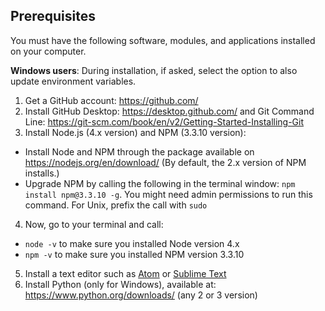 ## Prerequisites

You must have the following software, modules, and applications installed on your computer.

<b>Windows users</b>: During installation, if asked, select the option to also update environment variables.

1. Get a GitHub account: https://github.com/
2. Install GitHub Desktop: https://desktop.github.com/ and Git Command Line: https://git-scm.com/book/en/v2/Getting-Started-Installing-Git
3. Install Node.js (4.x version) and NPM (3.3.10 version):  
  - Install Node and NPM through the package available on https://nodejs.org/en/download/ (By default, the 2.x version of NPM installs.)
  - Upgrade NPM by calling the following in the terminal window: `npm install npm@3.3.10 -g`. You might need admin permissions to run this command. For Unix, prefix the call with `sudo`
4. Now, go to your terminal and call:
  - `node -v` to make sure you installed Node version 4.x
  - `npm -v` to make sure you installed NPM version 3.3.10
5. Install a text editor such as [Atom](https://atom.io/) or [Sublime Text](https://www.sublimetext.com/)
6. Install Python (only for Windows), available at: https://www.python.org/downloads/ (any 2 or 3 version)
